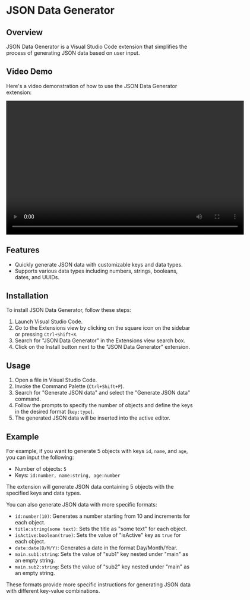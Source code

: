 # JSON Data Generator

## Overview

JSON Data Generator is a Visual Studio Code extension that simplifies the process of generating JSON data based on user input.

## Video Demo

Here's a video demonstration of how to use the JSON Data Generator extension:

<video width="640" height="360" controls>
  <source src="/src/assets/JSONDataGeneratorExtension.mp4" type="video/mp4">
  Your browser does not support the video tag.
</video>

## Features

- Quickly generate JSON data with customizable keys and data types.
- Supports various data types including numbers, strings, booleans, dates, and UUIDs.

## Installation

To install JSON Data Generator, follow these steps:

1. Launch Visual Studio Code.
2. Go to the Extensions view by clicking on the square icon on the sidebar or pressing `Ctrl+Shift+X`.
3. Search for "JSON Data Generator" in the Extensions view search box.
4. Click on the Install button next to the "JSON Data Generator" extension.

## Usage

1. Open a file in Visual Studio Code.
2. Invoke the Command Palette (`Ctrl+Shift+P`).
3. Search for "Generate JSON data" and select the "Generate JSON data" command.
4. Follow the prompts to specify the number of objects and define the keys in the desired format (`key:type`).
5. The generated JSON data will be inserted into the active editor.

## Example

For example, if you want to generate 5 objects with keys `id`, `name`, and `age`, you can input the following:

- Number of objects: `5`
- Keys: `id:number, name:string, age:number`

The extension will generate JSON data containing 5 objects with the specified keys and data types.

You can also generate JSON data with more specific formats:

- `id:number(10)`: Generates a number starting from 10 and increments for each object.
- `title:string(some text)`: Sets the title as "some text" for each object.
- `isActive:boolean(true)`: Sets the value of "isActive" key as `true` for each object.
- `date:date(D/M/Y)`: Generates a date in the format Day/Month/Year.
- `main.sub1:string`: Sets the value of "sub1" key nested under "main" as an empty string.
- `main.sub2:string`: Sets the value of "sub2" key nested under "main" as an empty string.

These formats provide more specific instructions for generating JSON data with different key-value combinations.
